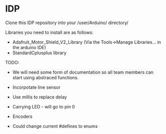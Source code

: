 # IDP
Clone this IDP repository into your /user/Arduino/ directory/

Libraries you need to install are as follows:
* Adafruit_Motor_Shield_V2_Library (Via the Tools->Manage Libraries...  in the arduino IDE)
* StandardCplusplus library

TODO:
* We will need some form of documentation so all team members can start using abstraced functions.

* Incorpotate line sensor
* Use millis to replace delay
* Carrying LED - will go to pin 0
* Encoders
* Could change current #defines to enums 
